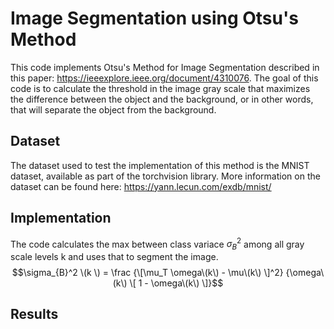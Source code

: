 # Image Segmentation using Otsu's Method
This code implements Otsu's Method for Image Segmentation described in this paper: https://ieeexplore.ieee.org/document/4310076. The goal of this code is to calculate the threshold in the image gray scale that maximizes the difference between the object and the background, or in other words, that will separate the object from the background.

## Dataset
The dataset used to test the implementation of this method is the MNIST dataset, available as part of the torchvision library. More information on the dataset can be found here: https://yann.lecun.com/exdb/mnist/

## Implementation
The code calculates the max between class variace $\sigma_{B}^2$ among all gray scale levels k and uses that to segment the image.
$$\sigma_{B}^2 \(k \) = \frac {\[\mu_T \omega\(k\) - \mu\(k\) \]^2} {\omega\(k\) \[ 1 - \omega\(k\) \]}$$

## Results
